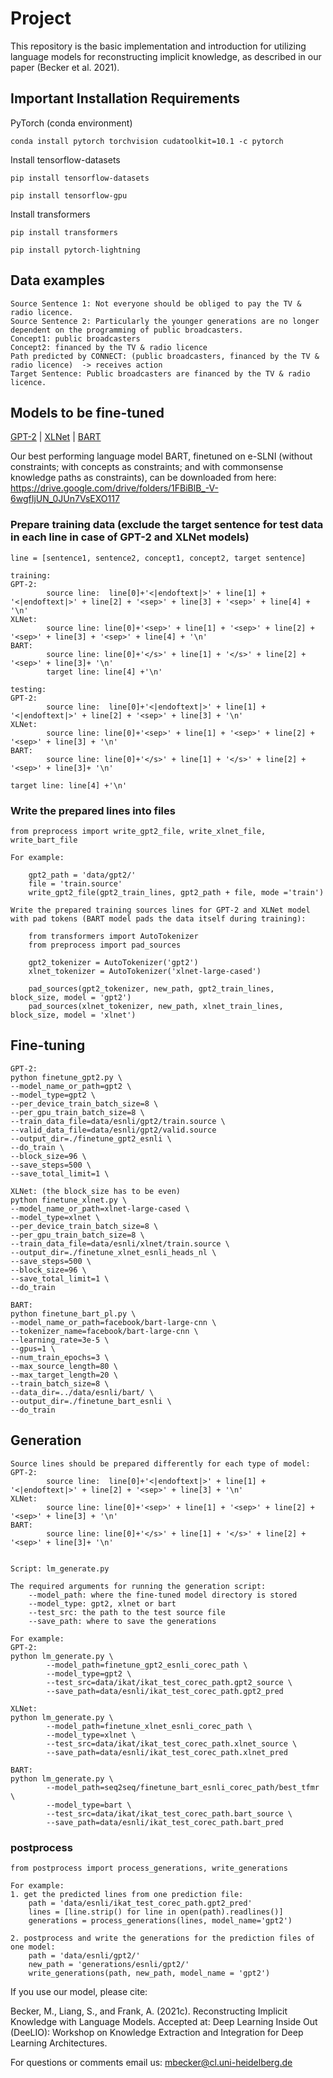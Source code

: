 

# Project
This repository is the basic implementation and introduction for utilizing language models for reconstructing implicit knowledge, as described in our paper (Becker et al. 2021).

## Important Installation Requirements
PyTorch (conda environment)

`conda install pytorch torchvision cudatoolkit=10.1 -c pytorch `

Install tensorflow-datasets

`pip install tensorflow-datasets`

`pip install tensorflow-gpu`

Install transformers

`pip install transformers`

`pip install pytorch-lightning`

## Data examples
    Source Sentence 1: Not everyone should be obliged to pay the TV & radio licence.
    Source Sentence 2: Particularly the younger generations are no longer dependent on the programming of public broadcasters.    
    Concept1: public broadcasters
    Concept2: financed by the TV & radio licence    
    Path predicted by CONNECT: (public broadcasters, financed by the TV & radio licence)  -> receives action   
    Target Sentence: Public broadcasters are financed by the TV & radio licence.


## Models to be fine-tuned
[GPT-2](https://github.com/openai/gpt-2) | [XLNet](https://github.com/zihangdai/xlnet) | [BART](https://github.com/pytorch/fairseq/tree/master/examples/bart)

Our best performing language model BART, finetuned on e-SLNI (without constraints; with concepts as constraints; and with commonsense knowledge paths as constraints), can be downloaded from here: https://drive.google.com/drive/folders/1FBiBlB_-V-6wgfIjUN_0JUn7VsEXO117

### Prepare training data (exclude the target sentence for test data in each line in case of GPT-2 and XLNet models)
    line = [sentence1, sentence2, concept1, concept2, target sentence]
    
    training: 
    GPT-2: 
            source line:  line[0]+'<|endoftext|>' + line[1] + '<|endoftext|>' + line[2] + '<sep>' + line[3] + '<sep>' + line[4] + '\n'
    XLNet:  
            source line: line[0]+'<sep>' + line[1] + '<sep>' + line[2] + '<sep>' + line[3] + '<sep>' + line[4] + '\n'
    BART:   
            source line: line[0]+'</s>' + line[1] + '</s>' + line[2] + '<sep>' + line[3]+ '\n'
            target line: line[4] +'\n'
    
    testing:
    GPT-2: 
            source line:  line[0]+'<|endoftext|>' + line[1] + '<|endoftext|>' + line[2] + '<sep>' + line[3] + '\n'
    XLNet:  
            source line: line[0]+'<sep>' + line[1] + '<sep>' + line[2] + '<sep>' + line[3] + '\n'
    BART:   
            source line: line[0]+'</s>' + line[1] + '</s>' + line[2] + '<sep>' + line[3]+ '\n'
    
    target line: line[4] +'\n'

### Write the prepared lines into files
    
    from preprocess import write_gpt2_file, write_xlnet_file, write_bart_file

    For example: 
        
        gpt2_path = 'data/gpt2/'
        file = 'train.source'
        write_gpt2_file(gpt2_train_lines, gpt2_path + file, mode ='train')
  
    Write the prepared training sources lines for GPT-2 and XLNet model with pad tokens (BART model pads the data itself during training): 
    
        from transformers import AutoTokenizer
        from preprocess import pad_sources
    
        gpt2_tokenizer = AutoTokenizer('gpt2')
        xlnet_tokenizer = AutoTokenizer('xlnet-large-cased')
  
        pad_sources(gpt2_tokenizer, new_path, gpt2_train_lines, block_size, model = 'gpt2')
        pad_sources(xlnet_tokenizer, new_path, xlnet_train_lines, block_size, model = 'xlnet')


## Fine-tuning
    GPT-2:
    python finetune_gpt2.py \
	--model_name_or_path=gpt2 \
	--model_type=gpt2 \
	--per_device_train_batch_size=8 \
	--per_gpu_train_batch_size=8 \
	--train_data_file=data/esnli/gpt2/train.source \
    --valid_data_file=data/esnli/gpt2/valid.source
	--output_dir=./finetune_gpt2_esnli \
	--do_train \
	--block_size=96 \
	--save_steps=500 \
	--save_total_limit=1 \

    XLNet: (the block_size has to be even)
    python finetune_xlnet.py \
	--model_name_or_path=xlnet-large-cased \
	--model_type=xlnet \
	--per_device_train_batch_size=8 \
	--per_gpu_train_batch_size=8 \
	--train_data_file=data/esnli/xlnet/train.source \
	--output_dir=./finetune_xlnet_esnli_heads_nl \
	--save_steps=500 \
	--block_size=96 \
	--save_total_limit=1 \
	--do_train
    
    BART: 
    python finetune_bart_pl.py \
	--model_name_or_path=facebook/bart-large-cnn \
	--tokenizer_name=facebook/bart-large-cnn \
	--learning_rate=3e-5 \
	--gpus=1 \
	--num_train_epochs=3 \
	--max_source_length=80 \
	--max_target_length=20 \
	--train_batch_size=8 \
	--data_dir=../data/esnli/bart/ \
	--output_dir=./finetune_bart_esnli \
	--do_train

## Generation
    Source lines should be prepared differently for each type of model:
    GPT-2: 
            source line:  line[0]+'<|endoftext|>' + line[1] + '<|endoftext|>' + line[2] + '<sep>' + line[3] + '\n'
    XLNet:  
            source line: line[0]+'<sep>' + line[1] + '<sep>' + line[2] + '<sep>' + line[3] + '\n'
    BART:   
            source line: line[0]+'</s>' + line[1] + '</s>' + line[2] + '<sep>' + line[3]+ '\n'


    Script: lm_generate.py

    The required arguments for running the generation script: 
        --model_path: where the fine-tuned model directory is stored
        --model_type: gpt2, xlnet or bart
        --test_src: the path to the test source file
        --save_path: where to save the generations

    For example:
    GPT-2:
    python lm_generate.py \
	        --model_path=finetune_gpt2_esnli_corec_path \
	        --model_type=gpt2 \
	        --test_src=data/ikat/ikat_test_corec_path.gpt2_source \
	        --save_path=data/esnli/ikat_test_corec_path.gpt2_pred
    
    XLNet:
    python lm_generate.py \
            --model_path=finetune_xlnet_esnli_corec_path \
            --model_type=xlnet \
	        --test_src=data/ikat/ikat_test_corec_path.xlnet_source \
	        --save_path=data/esnli/ikat_test_corec_path.xlnet_pred

    BART:
    python lm_generate.py \
	        --model_path=seq2seq/finetune_bart_esnli_corec_path/best_tfmr \
	        --model_type=bart \
	        --test_src=data/ikat/ikat_test_corec_path.bart_source \
	        --save_path=data/esnli/ikat_test_corec_path.bart_pred

### postprocess
    from postprocess import process_generations, write_generations
    
    For example:
    1. get the predicted lines from one prediction file: 
        path = 'data/esnli/ikat_test_corec_path.gpt2_pred'
        lines = [line.strip() for line in open(path).readlines()]
        generations = process_generations(lines, model_name='gpt2')

    2. postprocess and write the generations for the prediction files of one model:
        path = 'data/esnli/gpt2/'
        new_path = 'generations/esnli/gpt2/'
        write_generations(path, new_path, model_name = 'gpt2')
        

If you use our model, please cite:

Becker, M., Liang, S., and Frank, A. (2021c). Reconstructing Implicit Knowledge with Language Models. Accepted at: Deep Learning Inside Out (DeeLIO): Workshop on Knowledge Extraction and Integration for Deep Learning Architectures.

For questions or comments email us: mbecker@cl.uni-heidelberg.de










     

